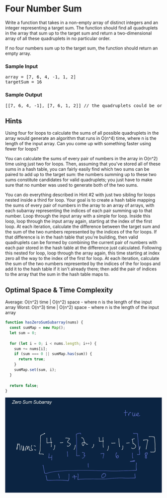 # Four Number Sum

<div class="html">
<p>
  Write a function that takes in a non-empty array of distinct integers and an
  integer representing a target sum. The function should find all quadruplets in
  the array that sum up to the target sum and return a two-dimensional array of
  all these quadruplets in no particular order.
</p>
<p>
  If no four numbers sum up to the target sum, the function should return an
  empty array.
</p>
<h3>Sample Input</h3>
<pre><span class="CodeEditor-promptParameter">array</span> = [7, 6, 4, -1, 1, 2]
<span class="CodeEditor-promptParameter">targetSum</span> = 16
</pre>
<h3>Sample Output</h3>
<pre>[[7, 6, 4, -1], [7, 6, 1, 2]] <span class="CodeEditor-promptComment">// the quadruplets could be ordered differently</span>
</pre>
</div>

<h2>Hints</h2>

<p>
Using four for loops to calculate the sums of all possible quadruplets in the array would generate an algorithm that runs in O(n^4) time, where n is the length of the input array. Can you come up with something faster using fewer for loops?
</p>
<p>
You can calculate the sums of every pair of numbers in the array in O(n^2) time using just two for loops. Then, assuming that you've stored all of these sums in a hash table, you can fairly easily find which two sums can be paired to add up to the target sum: the numbers summing up to these two sums constitute candidates for valid quadruplets; you just have to make sure that no number was used to generate both of the two sums.
</p>
<p>
You can do everything described in Hint #2 with just two sibling for loops nested inside a third for loop. Your goal is to create a hash table mapping the sums of every pair of numbers in the array to an array of arrays, with each subarray representing the indices of each pair summing up to that number. Loop through the input array with a simple for loop. Inside this loop, loop through the input array again, starting at the index of the first loop. At each iteration, calculate the difference between the target sum and the sum of the two numbers represented by the indices of the for loops. If that difference is in the hash table that you're building, then valid quadruplets can be formed by combining the current pair of numbers with each pair stored in the hash table at the difference just calculated. Following this nested for loop, loop through the array again, this time starting at index zero all the way to the index of the first for loop. At each iteration, calculate the sum of the two numbers represented by the indices of the for loops and add it to the hash table if it isn't already there; then add the pair of indices to the array that the sum in the hash table maps to.
</p>
<h2>Optimal Space & Time Complexity</h2>

<div class="U1quNvMraAr3Hbq2JfVQ">Average: O(n^2) time | O(n^2) space - where n is the length of the input array
Worst: O(n^3) time | O(n^2) space - where n is the length of the input array</div>

```javascript
function hasZeroSumSubarray(nums) {
  const sumMap = new Map();
  let sum = 0;

  for (let i = 0; i < nums.length; i++) {
    sum += nums[i];
    if (sum === 0 || sumMap.has(sum)) {
      return true;
    }
    sumMap.set(sum, i);
  }

  return false;
}

```
<img src='../../images/zeroSumSubarray.png' />